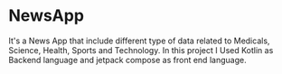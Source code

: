 # NewsApp
It's a News App that include different type of data related to Medicals, Science, Health, Sports and Technology. In this project I Used Kotlin as Backend language and jetpack compose as front end language.
